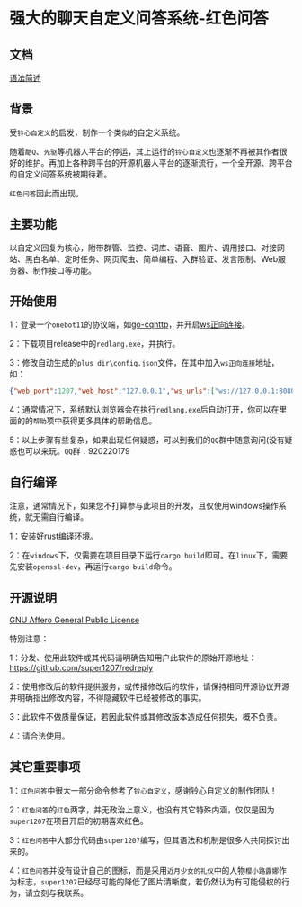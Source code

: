 # 强大的聊天自定义问答系统-红色问答

## 文档

[语法简述](/doc/readme.md)

## 背景

受`铃心自定义`的启发，制作一个类似的自定义系统。 <br />

随着`酷Q`、`先驱`等机器人平台的停运，其上运行的`铃心自定义`也逐渐不再被其作者很好的维护。再加上各种跨平台的开源机器人平台的逐渐流行，一个全开源、跨平台的自定义问答系统被期待着。<br />

`红色问答`因此而出现。

## 主要功能

以自定义回复为核心，附带群管、监控、词库、语音、图片、调用接口、对接网站、黑白名单、定时任务、网页爬虫、简单编程、入群验证、发言限制、Web服务器、制作接口等功能。<br />

## 开始使用

1：登录一个`onebot11`的协议端，如[go-cqhttp](https://github.com/Mrs4s/go-cqhttp)，并开启[ws正向连接](https://github.com/botuniverse/onebot-11/tree/master/communication)。<br />

2：下载项目release中的`redlang.exe`，并执行。<br />

3：修改自动生成的`plus_dir\config.json`文件，在其中加入`ws正向连接`地址，如：<br />

```json
{"web_port":1207,"web_host":"127.0.0.1","ws_urls":["ws://127.0.0.1:8080?access_token=77156"],"not_open_browser":false}
```

4：通常情况下，系统默认浏览器会在执行`redlang.exe`后自动打开，你可以在里面的的`帮助`项中获得更多具体的帮助信息。<br />

5：以上步骤有些复杂，如果出现任何疑惑，可以到我们的`QQ`群中随意询问(没有疑惑也可以来玩。`QQ`群：920220179


## 自行编译

注意，通常情况下，如果您不打算参与此项目的开发，且仅使用windows操作系统，就无需自行编译。<br />

1：安装好[rust编译环境](https://www.rust-lang.org/)。<br />

2：在`windows`下，仅需要在项目目录下运行`cargo build`即可。在`linux`下，需要先安装`openssl-dev`，再运行`cargo build`命令。


## 开源说明

[GNU Affero General Public License](https://en.wikipedia.org/wiki/GNU_Affero_General_Public_License)

特别注意：

1：分发、使用此软件或其代码请明确告知用户此软件的原始开源地址：https://github.com/super1207/redreply<br />

2：使用修改后的软件提供服务，或传播修改后的软件，请保持相同开源协议开源并明确指出修改内容，不得隐藏软件已经被修改的事实。<br />

3：此软件不做质量保证，若因此软件或其修改版本造成任何损失，概不负责。<br />

4：请合法使用。


## 其它重要事项

1：`红色问答`中很大一部分命令参考了`铃心自定义`，感谢铃心自定义的制作团队！<br />

2：`红色问答`的`红色`两字，并无政治上意义，也没有其它特殊内涵，仅仅是因为`super1207`在项目开启的初期喜欢红色。<br />

3：`红色问答`中大部分代码由`super1207`编写，但其语法和机制是很多人共同探讨出来的。<br />

4：`红色问答`并没有设计自己的图标，而是采用`近月少女的礼仪`中的人物`樱小路露娜`作为标志，`super1207`已经尽可能的降低了图片清晰度，若仍然认为有可能侵权的行为，请立刻与我联系。